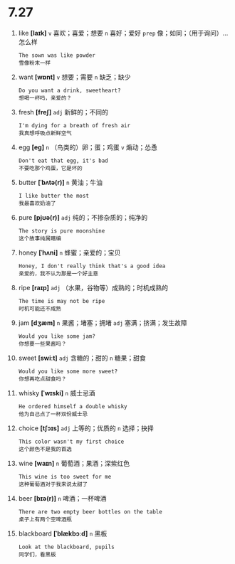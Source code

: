 # 7.27

1. like **[laɪk]** `v` 喜欢；喜爱；想要 `n` 喜好；爱好 `prep` 像；如同；（用于询问）...怎么样

   ```
   The sown was like powder
   雪像粉末一样
   ```

2. want **[wɒnt]** `v` 想要；需要 `n` 缺乏；缺少

   ```
   Do you want a drink, sweetheart?
   想喝一杯吗，亲爱的？
   ```

3. fresh **[freʃ]** `adj` 新鲜的；不同的

   ```
   I'm dying for a breath of fresh air
   我真想呼吸点新鲜空气
   ```

4. egg **[eɡ]** `n` （鸟类的）卵；蛋；鸡蛋 `v` 煽动；怂恿

   ```
   Don't eat that egg, it's bad
   不要吃那个鸡蛋，它是坏的
   ```

5. butter **[ˈbʌtə(r)]** `n` 黄油；牛油

   ```
   I like butter the most
   我最喜欢奶油了
   ```

6. pure **[pjʊə(r)]** `adj` 纯的；不掺杂质的；纯净的

   ```
   The story is pure moonshine
   这个故事纯属瞎编
   ```

7. honey **[ˈhʌni]** `n` 蜂蜜；亲爱的；宝贝

   ```
   Honey, I don't really think that's a good idea
   亲爱的，我不认为那是一个好主意
   ```

8. ripe **[raɪp]** `adj` （水果，谷物等）成熟的；时机成熟的

   ```
   The time is may not be ripe
   时机可能还不成熟
   ```

9. jam **[dʒæm]** `n` 果酱；堵塞；拥堵 `adj` 塞满；挤满；发生故障

   ```
   Would you like some jam?
   你想要一些果酱吗？
   ```

10. sweet **[swiːt]** `adj` 含糖的；甜的 `n` 糖果；甜食

    ```
    Would you like some more sweet?
    你想再吃点甜食吗？
    ```

11. whisky **[ˈwɪski]** `n` 威士忌酒

    ```
    He ordered himself a double whisky
    他为自己点了一杯双份威士忌
    ```

12. choice **[tʃɔɪs]** `adj` 上等的；优质的 `n` 选择；抉择

    ```
    This color wasn't my first choice
    这个颜色不是我的首选
    ```

13. wine **[waɪn]** `n` 葡萄酒；果酒；深紫红色

    ```
    This wine is too sweet for me
    这种葡萄酒对于我来说太甜了
    ```

14. beer **[bɪə(r)]** `n` 啤酒；一杯啤酒

    ```
    There are two empty beer bottles on the table
    桌子上有两个空啤酒瓶
    ```

15. blackboard **[ˈblækbɔːd]** `n` 黑板

    ```
    Look at the blackboard, pupils
    同学们，看黑板
    ```
